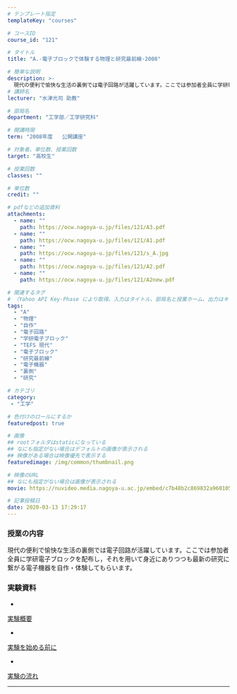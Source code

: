```yaml
---
# テンプレート指定
templateKey: "courses"

# コースID
course_id: "121"

# タイトル
title: "A.-電子ブロックで体験する物理と研究最前線-2008"

# 簡単な説明
description: >-
  現代の便利で愉快な生活の裏側では電子回路が活躍しています。ここでは参加者全員に学研電子ブロックを配布し，それを用いて身近にありつつも最新の研究に繋がる電子機器を自作・体験してもらいます。 ....
# 講師名
lecturer: "水津光司 助教"

# 部局名
department: "工学部／工学研究科"

# 開講時限
term: "2008年度	公開講座"

# 対象者、単位数、授業回数
target: "高校生"

# 授業回数
classes: ""

# 単位数
credit: ""

# pdfなどの追加資料
attachments:
  - name: "" 
    path: https://ocw.nagoya-u.jp/files/121/A3.pdf
  - name: "" 
    path: https://ocw.nagoya-u.jp/files/121/A1.pdf
  - name: "" 
    path: https://ocw.nagoya-u.jp/files/121/s_A.jpg
  - name: "" 
    path: https://ocw.nagoya-u.jp/files/121/A2.pdf
  - name: "" 
    path: https://ocw.nagoya-u.jp/files/121/A2new.pdf

# 関連するタグ
# （Yahoo API Key-Phase により取得。入力はタイトル、部局名と授業ホーム、出力はキーフレーズ（tags））
tags:
  - "A"
  - "物理"
  - "自作"
  - "電子回路"
  - "学研電子ブロック"
  - "TEFS 現代"
  - "電子ブロック"
  - "研究最前線"
  - "電子機器"
  - "裏側"
  - "研究"

# カテゴリ
category:
 - "工学"

# 色付けのロールにするか
featuredpost: true

# 画像
## rootフォルダはstaticになっている
## なにも指定がない場合はデフォルトの画像が表示される
## 映像がある場合は映像優先で表示する
featuredimage: /img/common/thumbnail.png

# 映像のURL
## なにも指定がない場合は画像が表示される
movie: https://nuvideo.media.nagoya-u.ac.jp/embed/c7b48b2c869832a960105db9489b61e77f3300ea

# 記事投稿日
date: 2020-03-13 17:29:17
---
```


### 授業の内容

現代の便利で愉快な生活の裏側では電子回路が活躍しています。ここでは参加者全員に学研電子ブロックを配布し，それを用いて身近にありつつも最新の研究に繋がる電子機器を自作・体験してもらいます。














### 実験資料


-
[実験概要](https://ocw.nagoya-u.jp/files/121/A1.pdf) 



-
[実験を始める前に](https://ocw.nagoya-u.jp/files/121/A2new.pdf) 



-
[実験の流れ](https://ocw.nagoya-u.jp/files/121/A3.pdf) 












-----